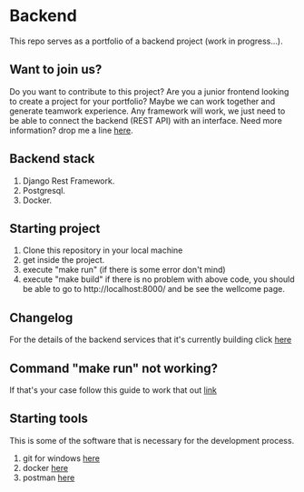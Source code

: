 # Backend
This repo serves as a portfolio of a backend project (work in progress...).

## Want to join us?
Do you want to contribute to this project?
Are you a junior frontend looking to create a project for your portfolio?
Maybe we can work together and generate teamwork experience.
Any framework will work, we just need to be able to connect the backend (REST API) with an interface.
Need more information? drop me a line [here](https://www.linkedin.com/in/christian-medina-174590193).

## Backend stack
1. Django Rest Framework.
2. Postgresql.
3. Docker.

## Starting project
1. Clone this repository in your local machine
2. get inside the project.
3. execute "make run" (if there is some error don't mind)
4. execute "make build"
if there is no problem with above code, you should be able to go to http://localhost:8000/ and be see the wellcome page.

## Changelog
For the details of the backend services that it's currently building click [here](https://docs.google.com/document/d/1yhVXQZtBcIwOV528X4v2iDiZGyhlukNx7xtprcbx4hs/edit?usp=sharing)

## Command "make run" not working?
If that's your case follow this guide to work that out [link](https://www.youtube.com/watch?v=hh-V6el8Oxk)

## Starting tools
This is some of the software that is necessary for the development process.
1. git for windows [here](https://gitforwindows.org/)
2. docker [here](https://www.docker.com/get-started)
3. postman [here](https://www.postman.com/downloads/)
